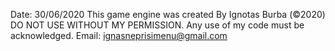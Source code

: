 Date: 30/06/2020
This game engine was created By Ignotas Burba (©2020)
DO NOT USE WITHOUT MY PERMISSION. Any use of my code must be acknowledged.
Email: ignasneprisimenu@gmail.com
